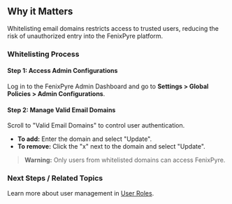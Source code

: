 
## Why it Matters
Whitelisting email domains restricts access to trusted users, reducing the risk of unauthorized entry into the FenixPyre platform.

### Whitelisting Process

#### Step 1: Access Admin Configurations
Log in to the FenixPyre Admin Dashboard and go to **Settings > Global Policies > Admin Configurations**.

<!-- IMG: ./media/04-admin-guide/whitelist-email-domains/screenshot1.png | Alt: Admin Configurations section -->

#### Step 2: Manage Valid Email Domains
Scroll to "Valid Email Domains" to control user authentication.

<!-- IMG: ./media/04-admin-guide/whitelist-email-domains/screenshot2.png | Alt: Valid Email Domains interface -->

- **To add:** Enter the domain and select "Update".
- **To remove:** Click the "x" next to the domain and select "Update".

> **Warning:** Only users from whitelisted domains can access FenixPyre.

### Next Steps / Related Topics
Learn more about user management in [User Roles](/04-admin-guide/user-roles).